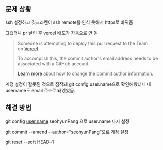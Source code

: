 ## 문제 상황

ssh 설정하고 깃크라켄이 ssh remote를 인식 못해서 https로 바꿔줌

그랬더니 pr 날린 후 vercel 배포가 자동으로 안 됨

> Someone is attempting to deploy this pull request to the Team on [Vercel](https://vercel.com/).
> 
> 
> To accomplish this, the commit author's email address needs to be associated with a GitHub account.
> 
> [Learn more](https://docs.github.com/en/github/setting-up-and-managing-your-github-user-account/setting-your-commit-email-address#setting-your-commit-email-address-in-git) about how to change the commit author information.
> 

계정 설정이 잘못된 것으로 짐작돼 git config user.name으로 확인해봤더니 내 username도 email 주소로 돼있었음. 

## 해결 방법

git config [user.name](http://user.name) seohyunPang 으로 user.name 다시 설정

git commit --amend --author="seohyunPang”으로 계정 설정

git reset --soft HEAD~1

